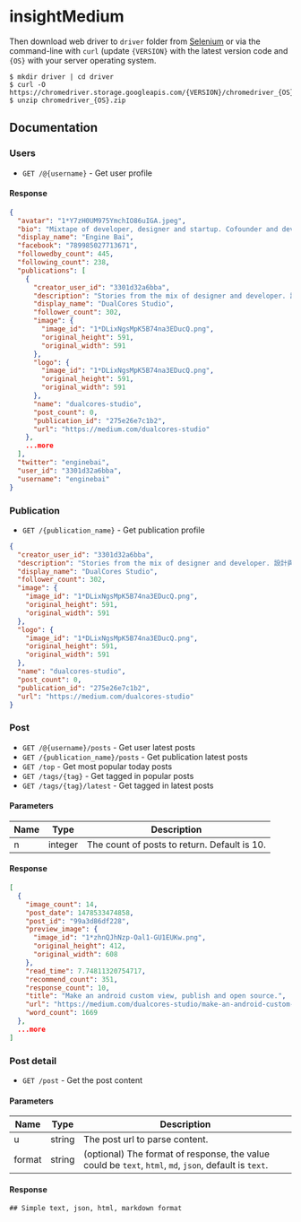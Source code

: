 # insightMedium

Then download web driver to `driver` folder from [Selenium](http://selenium-python.readthedocs.io/) or via the command-line with `curl` (update `{VERSION}` with the latest version code and `{OS}` with your server operating system.

```shell
$ mkdir driver | cd driver
$ curl -O https://chromedriver.storage.googleapis.com/{VERSION}/chromedriver_{OS}.zip
$ unzip chromedriver_{OS}.zip
```

## Documentation

### Users
* `GET /@{username}` - Get user profile

#### Response
```json
{
  "avatar": "1*Y7zH0UM975YmchIO86uIGA.jpeg",
  "bio": "Mixtape of developer, designer and startup. Cofounder and developer of DualCores Studio. Follow my technical blog: http://enginebai.logdown.com/",
  "display_name": "Engine Bai",
  "facebook": "789985027713671",
  "followedby_count": 445,
  "following_count": 238,
  "publications": [
    {
      "creator_user_id": "3301d32a6bba",
      "description": "Stories from the mix of designer and developer. 設計與工程的交織，混搭激盪出不同的想像。",
      "display_name": "DualCores Studio",
      "follower_count": 302,
      "image": {
        "image_id": "1*DLixNgsMpK5B74na3EDucQ.png",
        "original_height": 591,
        "original_width": 591
      },
      "logo": {
        "image_id": "1*DLixNgsMpK5B74na3EDucQ.png",
        "original_height": 591,
        "original_width": 591
      },
      "name": "dualcores-studio",
      "post_count": 0,
      "publication_id": "275e26e7c1b2",
      "url": "https://medium.com/dualcores-studio"
    },
    ...more
  ],
  "twitter": "enginebai",
  "user_id": "3301d32a6bba",
  "username": "enginebai"
}
```

### Publication
* `GET /{publication_name}` - Get publication profile

```json
{
  "creator_user_id": "3301d32a6bba",
  "description": "Stories from the mix of designer and developer. 設計與工程的交織，混搭激盪出不同的想像。",
  "display_name": "DualCores Studio",
  "follower_count": 302,
  "image": {
    "image_id": "1*DLixNgsMpK5B74na3EDucQ.png",
    "original_height": 591,
    "original_width": 591
  },
  "logo": {
    "image_id": "1*DLixNgsMpK5B74na3EDucQ.png",
    "original_height": 591,
    "original_width": 591
  },
  "name": "dualcores-studio",
  "post_count": 0,
  "publication_id": "275e26e7c1b2",
  "url": "https://medium.com/dualcores-studio"
}
```

### Post
* `GET /@{username}/posts` - Get user latest posts
* `GET /{publication_name}/posts` - Get publication latest posts
* `GET /top` - Get most popular today posts
* `GET /tags/{tag}` - Get tagged in popular posts
* `GET /tags/{tag}/latest` - Get tagged in latest posts

#### Parameters
|Name   |Type   |Description   |
|---|---|---|
|n   |integer   |The count of posts to return. Default is 10.   |

#### Response
```json
[
  {
    "image_count": 14,
    "post_date": 1478533474858,
    "post_id": "99a3d86df228",
    "preview_image": {
      "image_id": "1*zhnQJhNzp-Oal1-GU1EUKw.png",
      "original_height": 412,
      "original_width": 608
    },
    "read_time": 7.74811320754717,
    "recommend_count": 351,
    "response_count": 10,
    "title": "Make an android custom view, publish and open source.",
    "url": "https://medium.com/dualcores-studio/make-an-android-custom-view-publish-and-open-source-99a3d86df228",
    "word_count": 1669
  },
  ...more
]
```

### Post detail
* `GET /post` - Get the post content

#### Parameters
|Name   |Type   |Description   |
|---|---|---|
|u   |string   |The post url to parse content.   |
|format   |string   |(optional) The format of response, the value could be `text`, `html`, `md`, `json`, default is `text`.   |

#### Response

```
## Simple text, json, html, markdown format
```

